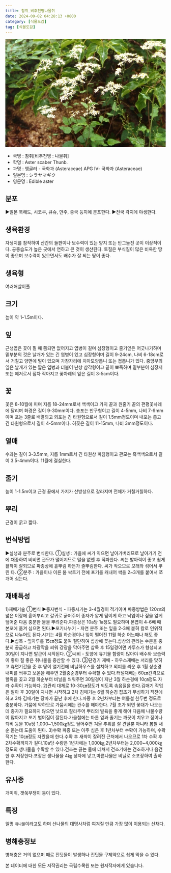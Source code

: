 ```yaml
---
title: 참취_비추천명나물취
date: 2024-09-02 04:28:13 +0800
category: [식물도감]
tag: [식물도감]
---
```




![참취[비추천명 : 나물취]](/assets/img/fileUpload/plants/basic/Compositae/Aster/8061/1_th2.JPG)
- 국명 : 참취[비추천명 : 나물취]
- 학명 : Aster scaber Thunb.
- 과명 : 앵글러 - 국화과 (Asteraceae) APG Ⅳ- 국화과 (Asteraceae)
- 일본명 : シラヤマギク
- 영문명 : Edible aster


## 분포
▶일본 북해도, 시코쿠, 큐슈, 만주, 중국 등지에 분포한다.
▶전국 각지에 야생한다.
## 생육환경
자생지를 참작하여 산간의 들판이나 보수력이 있는 양지 또는 반그늘진 곳이 이상적이다. 공중습도가 높은 곳에서 연하고 큰 것이 생산된다. 토질은 부식질이 많은 비옥한 땅이 좋으며 보수력이 있으면서도 배수가 잘 되는 땅이 좋다.
## 생육형
여러해살이풀 
## 크기
높이 약 1-1.5m이다.
## 잎
근생엽은 꽃이 필 때 쯤되면 없어지고 엽병이 길며 심장형이고 줄기잎은 어긋나기하며 밑부분의 것은 날개가 있는 긴 엽병이 있고 심장형이며 길이 9-24cm, 나비 6-18cm로서 거칠고 양면에 털이 있으며 가장자리에 치아모양톱니 또는 겹톱니가 있다. 중앙부의 잎은 날개가 있는 짧은 엽병과 더불어 난상 삼각형이고 끝이 뾰족하며 밑부분이 심장저 또는 예저로서 점차 작아지고 꽃차례의 잎은 길이 3-5cm이다.
## 꽃
꽃은 8-10월에 피며 지름 18-24mm로서 백색이고 가지 끝과 원줄기 끝의 편평꽃차례에 달리며 화경은 길이 9-30mm이다. 총포는 반구형이고 길이 4-5mm, 나비 7-9mm이며 포는 3줄로 배열되고 외포는 긴 타원형으로서 길이 1.5mm정도이며 내포는 좁고 긴 타원형으로서 길이 4-5mm이다. 혀꽃은 길이 11-15mm, 나비 3mm정도이다.
## 열매
수과는 길이 3-3.5mm, 지름 1mm로서 긴 타원상 피침형이고 관모는 흑백색으로서 길이 3.5-4mm이다. 11월에 결실한다.
## 줄기
높이 1-1.5m이고 근경 끝에서 가지가 산방상으로 갈라지며 전체가 거칠거칠하다.
## 뿌리
근경이 굵고 짧다.
## 번식방법
▶실생과 분주로 번식한다.
①실생 : 가을에 씨가 익으면 날아가버리므로 날아가기 전에 채종하여 비비면 관모가 떨어지므로 털을 없앤 후 직파한다. 씨는 발아력이 좋고 쉽게 활착이 잘되므로 파종상에 흩뿌림 하든가 줄뿌림한다. 씨가 작으므로 모래와 섞어서 뿌린 다. 
②분주 : 가을이나 이른 봄 싹트기 전에 포기를 캐내어 싹을 2~3개를 붙여서 쪼개어 심는다.
## 재배특성
1)재배기술
①번식  ▶종자번식 - 파종시기는 3-4월경이 적기이며 파종방법은 120㎝의 넓은 이랑에 흩어뿌리고 갈귀로 긁어주어 종자가 얕게 덮이게 하고 낙엽이나 짚을 얇게 덮어준 다음 충분한 물을 뿌려준다.파종상은 10a당 1a정도 필요하며 본엽이 4-6배 때 본포에 옮겨 심으면 된다.▶포기나누기 - 자연 분주 또는 잎을 2-3매 붙혀 칼로 인위적으로 나누어도 된다.시기는 4월 하순경이나 잎이 떨어진 11월 하순 어느때나 해도 좋다.▶삽목 - 잎자루를 15㎝정도 붙여 절단하여 삽상에 꽂는다.삽상의 관리는 수분을 충분히 공급하고 차광막을 씌워 강광을 막아주면 삽목 후 15일경이면 카루스가 형성되고 30일이 지나면 발근이 시작된다.
②시비 -  토양에 유기물 함량이 많아야 배수와 보습력이 좋아 질 좋은 취나물을 증산할 수 있다.
③단경기 재배 - 하우스재배는 서리를 맞히고 휴면기간을 준 후 땅이 얼기전에 비닐하우스를 설치하고 외피를 씌운 후 1월 상순경 내피를 씌우고 보온을 해주면 2월중순경부터 수확할 수 있다.터널재배는 60㎝간격으로 할죽을 꽂고 2월 하순부터 비닐을 씌워주면 30일경이 지난 3월 하순경에 10㎝정도 자라 수확이 가능하다.
2)관리
대체로 10-30㎝정도가 되도록 솎음질을 한다.김매기 작업은 발아 후 30일이 지나면 시작하고 2차 김매기는 6월 하순경 잡초가 무성하기 직전에 하고 3차 김매기는 장마가 끝난 후에 한다.파종 후 2년차부터는 여름철 한두번 정도로 충분하다. 가뭄에 약하므로 가뭄시에는 관수를 해야한다. 7월 초가 되면 꽃대가 나오는데 종자가 필요하지 않으면 낫으로 잘라주어 뿌리의 발육을 좋게 해야 다음해 나물수량이 많아지고 포기 벌어짐이 잘된다.가을철에는 마른 잎과 줄기는 깨끗이 치우고 짚이나 퇴비 등을 10a당 1,000~1,500㎏정도 덮어주면 겨울 추위를 잘 견딜뿐 아니라 봄철 새순 돋는데 도움이 된다.
3)수확
파종 또는 아주 심은 후 1년차부터 수확이 가능하며, 수확적기는 10㎝정도 자랐을때 한다.수확 후 새싹이 잘려진 근처에서 나오므로 1차 수확 후 2차수확까지가 길다.10a당 수량은 1년차에는 1,000㎏,2년차부터는 2,000~4,000㎏정도의 생나물을 수확할 수 있다.건조는 끓는 물에 데쳐서 건조기에는 건조하거나 음건한 후 저장한다.포장은 생나물을 4㎏ 상자에 넣고,마른나물은 비닐로 소포장하여 출하한다.
## 유사종
개미취, 갯쑥부쟁이 등이 있다.
## 특징
일명 `취나물`이라고도 하며 산나물의 대명사처럼 여겨질 만큼 가장 많이 이용되는 산채다.
## 병해충정보
병해충은 거의 없으며 때로 진딧물이 발생하나 진딧물 구제약으로 쉽게 막을 수 있다.






본 데이터에 대한 모든 저작권리는 국립수목원 또는 원저작자에게 있습니다.
